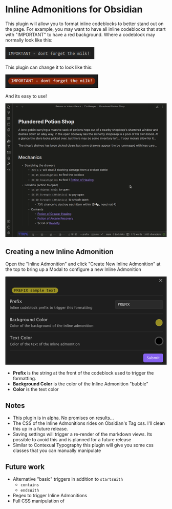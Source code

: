 # Inline Admonitions for Obsidian

This plugin will allow you to format inline codeblocks to better stand out on the page.  For example, you may want to 
have all inline codeblocks that start with "IMPORTANT" to have a red background.  Where a codeblock may normally look 
like this:

![no admonition](no-admonition.png)

This plugin can change it to look like this:

![img.png](admonition.png)

And its easy to use!

![demo](./demo.gif)

## Creating a new Inline Admonition

Open the "Inline Admonition" and click "Create New Inline Admonition" at the top to bring up a Modal to configure a new 
Inline Admonition

![admonition-modal.png](admonition-modal.png)

- **Prefix** is the string at the front of the codeblock used to trigger the formatting.
- **Background Color** is the color of the Inline Admonition "bubble"
- **Color** is the text color

## Notes

- This plugin is in alpha.  No promises on results...
- The CSS of the Inline Admonitions rides on Obsidian's Tag css.  I'll clean this up in a future release.
- Saving settings will trigger a re-render of the markdown views. Its possible to avoid this and is planned for a future release
- Similar to Contexual Typography this plugin will give you some css classes that you can manually manipulate

## Future work

- Alternative "basic" triggers in addition to `startsWith`
  - `contains`
  - `endsWith`
- Regex to trigger Inline Admonitions
- Full CSS manipulation of 
